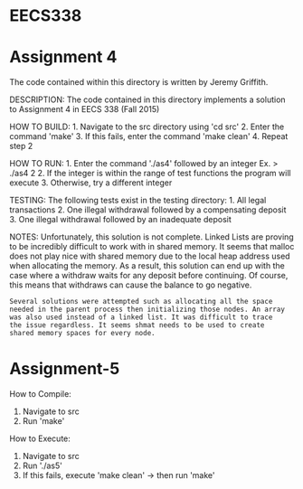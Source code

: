 # EECS338

# Assignment 4
The code contained within this directory is written by Jeremy Griffith.

DESCRIPTION:
	The code contained in this directory implements a solution
	to Assignment 4 in EECS 338 (Fall 2015)

HOW TO BUILD:
	1. Navigate to the src directory using 'cd src'
	2. Enter the command 'make'
	3. If this fails, enter the command 'make clean'
	4. Repeat step 2

HOW TO RUN:
	1. Enter the command './as4' followed by an integer
	   Ex. > ./as4 2
	2. If the integer is within the range of test functions
	   the program will execute
	3. Otherwise, try a different integer

TESTING:
	The following tests exist in the testing directory:
	1. All legal transactions
	2. One illegal withdrawal followed by a compensating deposit
	3. One illegal withdrawal followed by an inadequate deposit

NOTES:
	Unfortunately, this solution is not complete. Linked Lists are
	proving to be incredibly difficult to work with in shared memory.
	It seems that malloc does not play nice with shared memory due
	to the local heap address used when allocating the memory. As a
	result, this solution can end up with the case where a withdraw
	waits for any deposit before continuing. Of course, this means
	that withdraws can cause the balance to go negative.

	Several solutions were attempted such as allocating all the space
	needed in the parent process then initializing those nodes. An array
	was also used instead of a linked list. It was difficult to trace
	the issue regardless. It seems shmat needs to be used to create 
	shared memory spaces for every node.

# Assignment-5
How to Compile:
1. Navigate to src
2. Run 'make'

How to Execute:
1. Navigate to src
2. Run './as5'
3. If this fails, execute 'make clean' -> then run 'make'
